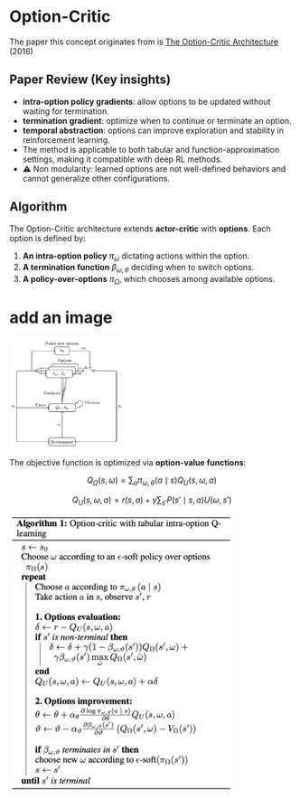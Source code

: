 # Option-Critic
The paper this concept originates from is [The Option-Critic Architecture](https://arxiv.org/abs/1609.05140) (2016)

## Paper Review (Key insights)
- **intra-option policy gradients**: allow options to be updated without waiting for termination.
- **termination gradient**: optimize when to continue or terminate an option.
- **temporal abstraction**: options can improve exploration and stability in reinforcement learning.
- The method is applicable to both tabular and function-approximation settings, making it compatible with deep RL methods.
- :warning: Non modularity: learned options are not well-defined behaviors and cannot generalize other configurations.


## Algorithm
The Option-Critic architecture extends **actor-critic** with **options**.
Each option is defined by:
1. **An intra-option policy** $\pi_{\omega}$ dictating actions within the option.
2. **A termination function** $\beta_{\omega, \theta}$ deciding when to switch options.
3. **A policy-over-options** $\pi_{\Omega}$, which chooses among available options.
# add an image
<img src="oc_diagram.png" width="200" />

The objective function is optimized via **option-value functions**:
```math
Q_{\Omega}(s, \omega) = \sum_{a} \pi_{\omega, \theta} (a \mid s) Q_{U}(s, \omega, a)
```
```math
Q_U(s, \omega, a) = r(s, a) + \gamma \sum_{s'} P(s' \mid s, a) U(\omega, s')
```
<img src="oc_algo.png" width="400" />